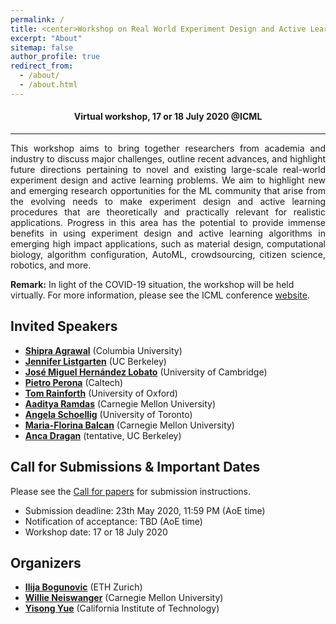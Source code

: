 ```yaml
---
permalink: /
title: <center>Workshop on Real World Experiment Design and Active Learning at ICML 2020</center>
excerpt: "About"
sitemap: false
author_profile: true
redirect_from: 
  - /about/
  - /about.html
---
```

#### <center> Virtual workshop, 17 or 18 July 2020 @ICML</center> ####
------
<p style="text-align: justify;">
This workshop aims to bring together researchers from academia and industry to discuss major challenges, outline recent advances, and highlight future directions pertaining to novel and existing large-scale real-world experiment design and active learning problems. We aim to highlight new and emerging research opportunities for the ML community that arise from the evolving needs to make experiment design and active learning procedures that are theoretically and practically relevant for realistic applications. Progress in this area has the potential to provide immense benefits in using experiment design and active learning algorithms in emerging high impact applications, such as material design, computational biology, algorithm configuration, AutoML, crowdsourcing, citizen science, robotics, and more. </p>

**Remark:** In light of the COVID-19 situation, the workshop will be held virtually. For more information, please see the ICML conference [website](https://icml.cc/Conferences/2020/Dates).

Invited Speakers
------
* **[Shipra Agrawal](http://www.columbia.edu/~sa3305/)** (Columbia University)
* **[Jennifer Listgarten](http://www.jennifer.listgarten.com/)** (UC Berkeley)
* **[José Miguel Hernández Lobato](https://jmhl.org/)** (University of Cambridge)
* **[Pietro Perona](http://www.vision.caltech.edu/Perona.html)** (Caltech)
* **[Tom Rainforth](http://www.robots.ox.ac.uk/~twgr/)** (University of Oxford)
* **[Aaditya Ramdas](https://www.stat.cmu.edu/~aramdas/)** (Carnegie Mellon University)
* **[Angela Schoellig](http://www.dynsyslab.org/prof-angela-schoellig/)** (University of Toronto)
* **[Maria-Florina Balcan](http://www.cs.cmu.edu/~ninamf/)** (Carnegie Mellon University)
* **[Anca Dragan](https://people.eecs.berkeley.edu/~anca/)** (tentative, UC Berkeley)

Call for Submissions & Important Dates
------
Please see the [Call for papers](/cfp/) for submission instructions.

* Submission deadline: 23th May 2020, 11:59 PM (AoE time)
* Notification of acceptance: TBD (AoE time)
* Workshop date: 17 or 18 July 2020

Organizers
------
* **[Ilija Bogunovic](https://ilijabogunovic.com)** (ETH Zurich)
* **[Willie Neiswanger](https://www.cs.cmu.edu/~wdn/)** (Carnegie Mellon University)
* **[Yisong Yue](http://www.yisongyue.com/)** (California Institute of Technology)
